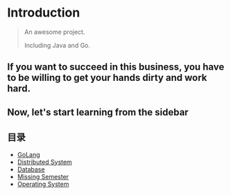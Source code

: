 # Introduction

> An awesome project.
>
> Including Java and Go.

## If you want to succeed in this business, you have to be willing to get your hands dirty and work hard.

## Now, let's start learning from the sidebar

## 目录

* [GoLang](study/GoLang/README.md)
* [Distributed System](study/distributed_system/README.md)
* [Database](study/Database/README.md)
* [Missing Semester](study/missing_semester/README.md)
* [Operating System](study/Operating_System/README.md)